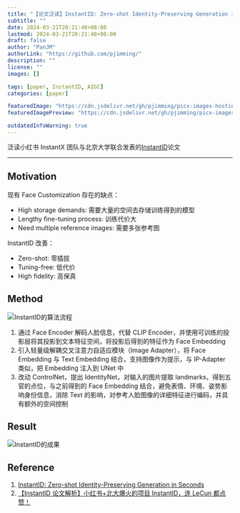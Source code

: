 ```yaml
---
title: "【论文泛读】InstantID: Zero-shot Identity-Preserving Generation in Seconds"
subtitle: ""
date: 2024-03-21T20:21:48+08:00
lastmod: 2024-03-21T20:21:48+08:00
draft: false
author: "PanJM"
authorLink: "https://github.com/pjimming/"
description: ""
license: ""
images: []

tags: [paper, InstantID, AIGC]
categories: [paper]

featuredImage: "https://cdn.jsdelivr.net/gh/pjimming/picx-images-hosting@master/20240321/imageimage.4911b169xh.webp"
featuredImagePreview: "https://cdn.jsdelivr.net/gh/pjimming/picx-images-hosting@master/20240321/imageimage.4911b169xh.webp"

outdatedInfoWarning: true
---
```


泛读小红书 InstantX 团队与北京大学联合发表的[InstantID](https://arxiv.org/abs/2401.07519)论文

<!--more-->

---

## Motivation

现有 Face Customization 存在的缺点：

- High storage demands: 需要大量的空间去存储训练得到的模型
- Lengthy fine-tuning process: 训练代价大
- Need multiple reference images: 需要多张参考图

InstantID 改善：

- Zero-shot: 零插拔
- Tuning-free: 低代价
- High fidelity: 高保真

## Method

![InstantID的算法流程](https://cdn.jsdelivr.net/gh/pjimming/picx-images-hosting@master/20240321/imageimage.51dwsrmb8x.webp)

1. 通过 Face Encoder 解码人脸信息，代替 CLIP Encoder，并使用可训练的投影层将其投影到文本特征空间，将投影后得到的特征作为 Face Embedding
2. 引入轻量级解耦交叉注意力自适应模块（Image Adapter），将 Face Embedding 与 Text Embedding 结合，支持图像作为提示，与 IP-Adapter 类似，把 Embedding 注入到 UNet 中
3. 改动 ControlNet，提出 IdentityNet，对输入的图片提取 landmarks，得到五官的点位，与之前得到的 Face Embedding 结合，避免表情、环境、姿势影响身份信息，消除 Text 的影响，对参考人脸图像的详细特征进行编码，并具有额外的空间控制

## Result

![InstantID的成果](https://cdn.jsdelivr.net/gh/pjimming/picx-images-hosting@master/20240322/imageimage.6ik1vg1qbh.webp)

## Reference

1. [InstantID: Zero-shot Identity-Preserving Generation in Seconds](https://arxiv.org/pdf/2401.07519.pdf)
2. [【InstantID 论文解析】小红书+北大爆火的项目 InstantID，连 LeCun 都点赞！](https://www.bilibili.com/video/BV1US421P7GG)
